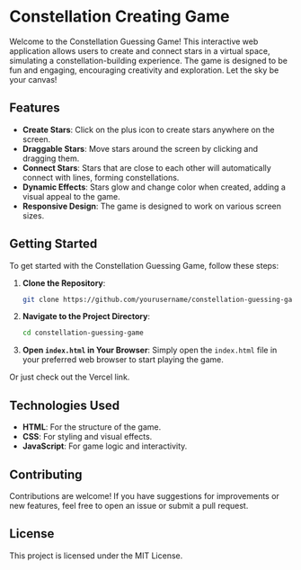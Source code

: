 # Constellation Creating Game

Welcome to the Constellation Guessing Game! This interactive web application allows users to create and connect stars in a virtual space, simulating a constellation-building experience. The game is designed to be fun and engaging, encouraging creativity and exploration. Let the sky be your canvas!

## Features

- **Create Stars**: Click on the plus icon to create stars anywhere on the screen.
- **Draggable Stars**: Move stars around the screen by clicking and dragging them.
- **Connect Stars**: Stars that are close to each other will automatically connect with lines, forming constellations.
- **Dynamic Effects**: Stars glow and change color when created, adding a visual appeal to the game.
- **Responsive Design**: The game is designed to work on various screen sizes.

## Getting Started

To get started with the Constellation Guessing Game, follow these steps:

1. **Clone the Repository**:
   ```bash
   git clone https://github.com/yourusername/constellation-guessing-game.git
   ```

2. **Navigate to the Project Directory**:
   ```bash
   cd constellation-guessing-game
   ```

3. **Open `index.html` in Your Browser**:
   Simply open the `index.html` file in your preferred web browser to start playing the game.



Or just check out the Vercel link.

## Technologies Used

- **HTML**: For the structure of the game.
- **CSS**: For styling and visual effects.
- **JavaScript**: For game logic and interactivity.

## Contributing

Contributions are welcome! If you have suggestions for improvements or new features, feel free to open an issue or submit a pull request.

## License

This project is licensed under the MIT License.
